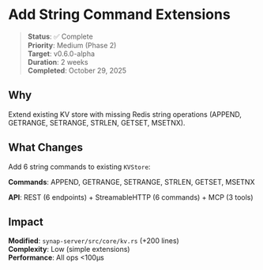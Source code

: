 # Add String Command Extensions

> **Status**: ✅ Complete  
> **Priority**: Medium (Phase 2)  
> **Target**: v0.6.0-alpha  
> **Duration**: 2 weeks  
> **Completed**: October 29, 2025

## Why

Extend existing KV store with missing Redis string operations (APPEND, GETRANGE, SETRANGE, STRLEN, GETSET, MSETNX).

## What Changes

Add 6 string commands to existing `KVStore`:

**Commands**: APPEND, GETRANGE, SETRANGE, STRLEN, GETSET, MSETNX

**API**: REST (6 endpoints) + StreamableHTTP (6 commands) + MCP (3 tools)

## Impact

**Modified**: `synap-server/src/core/kv.rs` (+200 lines)  
**Complexity**: Low (simple extensions)  
**Performance**: All ops <100µs

